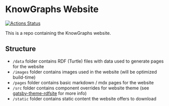# KnowGraphs Website

[![Actions Status](https://github.com/dice-group/knowgraphs-website/workflows/Build/badge.svg)](https://github.com/dice-group/knowgraphs-website/actions)

This is a repo containing the KnowGraphs website.

## Structure

- `/data` folder contains RDF (Turtle) files with data used to generate pages for the website
- `/images` folder contains images used in the website (will be optimized build-time)
- `/pages` folder contains basic markdown / mdx pages for the website
- `/src` folder contains component overrides for website theme (see [gatsby-theme-rdfsite](https://github.com/dice-group/gatsby-theme-rdfsite) for more info)
- `/static` folder contains static content the website offers to download
